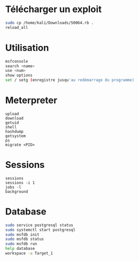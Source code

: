 # Télécharger un exploit

```bash
sudo cp /home/kali/Downloads/50064.rb .
reload_all
```

# Utilisation

```bash
msfconsole
search <name>
use <num>
show options
set / setg (enregistre jusqu'au redémarrage du programme)
```

# Meterpreter

```
upload
download
getuid
shell
hashdump
getsystem
ps
migrate <PID>
```

# Sessions 

```
sessions
sessions -i 1
jobs -l
background
```
# Database

```bash
sudo service postgresql status
sudo systemctl start postgresql
sudo msfdb init
sudo msfdb status
sudo msfdb run
help database
workspace -a Target_1
```